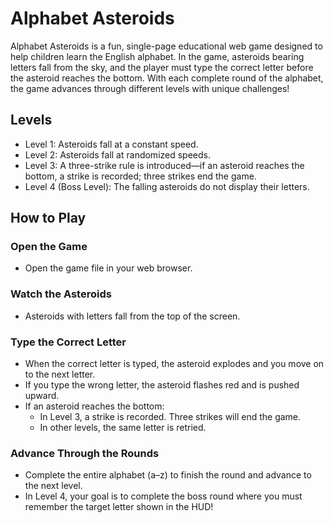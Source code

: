 # Alphabet Asteroids

Alphabet Asteroids is a fun, single-page educational web game designed to help children learn the English alphabet. In the game, asteroids bearing letters fall from the sky, and the player must type the correct letter before the asteroid reaches the bottom. With each complete round of the alphabet, the game advances through different levels with unique challenges!

## Levels

* Level 1: Asteroids fall at a constant speed.
* Level 2: Asteroids fall at randomized speeds.
* Level 3: A three-strike rule is introduced—if an asteroid reaches the bottom, a strike is recorded; three strikes end the game.
* Level 4 (Boss Level): The falling asteroids do not display their letters.

## How to Play

### Open the Game
* Open the game file in your web browser.

### Watch the Asteroids
* Asteroids with letters fall from the top of the screen.

### Type the Correct Letter
* When the correct letter is typed, the asteroid explodes and you move on to the next letter.
* If you type the wrong letter, the asteroid flashes red and is pushed upward.
* If an asteroid reaches the bottom:
  * In Level 3, a strike is recorded. Three strikes will end the game.
  * In other levels, the same letter is retried.

### Advance Through the Rounds
* Complete the entire alphabet (a–z) to finish the round and advance to the next level.
* In Level 4, your goal is to complete the boss round where you must remember the target letter shown in the HUD!